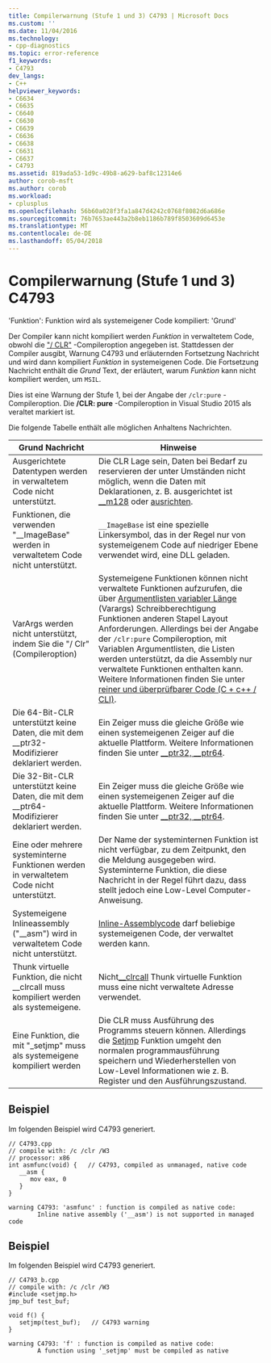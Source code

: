 ```yaml
---
title: Compilerwarnung (Stufe 1 und 3) C4793 | Microsoft Docs
ms.custom: ''
ms.date: 11/04/2016
ms.technology:
- cpp-diagnostics
ms.topic: error-reference
f1_keywords:
- C4793
dev_langs:
- C++
helpviewer_keywords:
- C6634
- C6635
- C6640
- C6630
- C6639
- C6636
- C6638
- C6631
- C6637
- C4793
ms.assetid: 819ada53-1d9c-49b8-a629-baf8c12314e6
author: corob-msft
ms.author: corob
ms.workload:
- cplusplus
ms.openlocfilehash: 56b60a028f3fa1a847d4242c0768f8082d6a686e
ms.sourcegitcommit: 76b7653ae443a2b8eb1186b789f8503609d6453e
ms.translationtype: MT
ms.contentlocale: de-DE
ms.lasthandoff: 05/04/2018
---
```

# <a name="compiler-warning-level-1-and-3-c4793"></a>Compilerwarnung (Stufe 1 und 3) C4793
'Funktion': Funktion wird als systemeigener Code kompiliert: 'Grund'  
  
 Der Compiler kann nicht kompiliert werden *Funktion* in verwaltetem Code, obwohl die ["/ CLR"](../../build/reference/clr-common-language-runtime-compilation.md) -Compileroption angegeben ist. Stattdessen der Compiler ausgibt, Warnung C4793 und erläuternden Fortsetzung Nachricht und wird dann kompiliert *Funktion* in systemeigenen Code. Die Fortsetzung Nachricht enthält die *Grund* Text, der erläutert, warum *Funktion* kann nicht kompiliert werden, um `MSIL`.  
  
 Dies ist eine Warnung der Stufe 1, bei der Angabe der `/clr:pure` -Compileroption.  Die **/CLR: pure** -Compileroption in Visual Studio 2015 als veraltet markiert ist.  
  
 Die folgende Tabelle enthält alle möglichen Anhaltens Nachrichten.  
  
|Grund Nachricht|Hinweise|  
|--------------------|-------------|  
|Ausgerichtete Datentypen werden in verwaltetem Code nicht unterstützt.|Die CLR Lage sein, Daten bei Bedarf zu reservieren der unter Umständen nicht möglich, wenn die Daten mit Deklarationen, z. B. ausgerichtet ist [__m128](../../cpp/m128.md) oder [ausrichten](../../cpp/align-cpp.md).|  
|Funktionen, die verwenden "__ImageBase" werden in verwaltetem Code nicht unterstützt.|`__ImageBase` ist eine spezielle Linkersymbol, das in der Regel nur von systemeigenem Code auf niedriger Ebene verwendet wird, eine DLL geladen.|  
|VarArgs werden nicht unterstützt, indem Sie die "/ Clr" (Compileroption)|Systemeigene Funktionen können nicht verwaltete Funktionen aufzurufen, die über [Argumentlisten variabler Länge](../../cpp/functions-with-variable-argument-lists-cpp.md) (Varargs) Schreibberechtigung Funktionen anderen Stapel Layout Anforderungen. Allerdings bei der Angabe der `/clr:pure` Compileroption, mit Variablen Argumentlisten, die Listen werden unterstützt, da die Assembly nur verwaltete Funktionen enthalten kann. Weitere Informationen finden Sie unter [reiner und überprüfbarer Code (C + c++ / CLI)](../../dotnet/pure-and-verifiable-code-cpp-cli.md).|  
|Die 64-Bit-CLR unterstützt keine Daten, die mit dem __ptr32-Modifizierer deklariert werden.|Ein Zeiger muss die gleiche Größe wie einen systemeigenen Zeiger auf die aktuelle Plattform. Weitere Informationen finden Sie unter [__ptr32, \__ptr64](../../cpp/ptr32-ptr64.md).|  
|Die 32-Bit-CLR unterstützt keine Daten, die mit dem __ptr64-Modifizierer deklariert werden.|Ein Zeiger muss die gleiche Größe wie einen systemeigenen Zeiger auf die aktuelle Plattform. Weitere Informationen finden Sie unter [__ptr32, \__ptr64](../../cpp/ptr32-ptr64.md).|  
|Eine oder mehrere systeminterne Funktionen werden in verwaltetem Code nicht unterstützt.|Der Name der systeminternen Funktion ist nicht verfügbar, zu dem Zeitpunkt, den die Meldung ausgegeben wird. Systeminterne Funktion, die diese Nachricht in der Regel führt dazu, dass stellt jedoch eine Low-Level Computer-Anweisung.|  
|Systemeigene Inlineassembly ("__asm") wird in verwaltetem Code nicht unterstützt.|[Inline-Assemblycode](../../assembler/inline/asm.md) darf beliebige systemeigenen Code, der verwaltet werden kann.|  
|Thunk virtuelle Funktion, die nicht __clrcall muss kompiliert werden als systemeigene.|Nicht[__clrcall](../../cpp/clrcall.md) Thunk virtuelle Funktion muss eine nicht verwaltete Adresse verwendet.|  
|Eine Funktion, die mit "_setjmp" muss als systemeigene kompiliert werden|Die CLR muss Ausführung des Programms steuern können. Allerdings die [Setjmp](../../cpp/using-setjmp-longjmp.md) Funktion umgeht den normalen programmausführung speichern und Wiederherstellen von Low-Level Informationen wie z. B. Register und den Ausführungszustand.|  
  
## <a name="example"></a>Beispiel  
 Im folgenden Beispiel wird C4793 generiert.  
  
```  
// C4793.cpp  
// compile with: /c /clr /W3   
// processor: x86  
int asmfunc(void) {   // C4793, compiled as unmanaged, native code  
   __asm {  
      mov eax, 0  
   }  
}  
```  
  
```Output  
warning C4793: 'asmfunc' : function is compiled as native code:  
        Inline native assembly ('__asm') is not supported in managed code  
```  
  
## <a name="example"></a>Beispiel  
 Im folgenden Beispiel wird C4793 generiert.  
  
```  
// C4793_b.cpp  
// compile with: /c /clr /W3  
#include <setjmp.h>  
jmp_buf test_buf;  
  
void f() {  
   setjmp(test_buf);   // C4793 warning  
}  
```  
  
```Output  
warning C4793: 'f' : function is compiled as native code:  
        A function using '_setjmp' must be compiled as native  
```